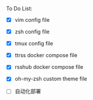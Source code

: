 To Do List:

- [x] vim config file

- [x] zsh config file

- [x] tmux config file

- [x] ttrss docker compose file

- [x] rsshub docker compose file 

- [x] oh-my-zsh custom theme file

- [ ] 自动化部署
